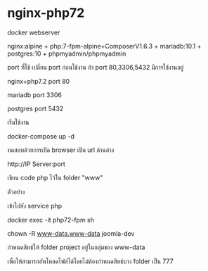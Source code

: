 # nginx-php72
docker webserver

nginx:alpine + php:7-fpm-alpine+ComposerV1.6.3 + mariadb:10.1 + postgres:10 + phpmyadmin/phpmyadmin

port ที่ใช้ เปลี่ยน port ก่อนใช้งาน ถ้า port 80,3306,5432 มีการใช้งานอยู่

nginx+php7.2 port 80

mariadb port 3306

postgres port 5432

เริ่มใช้งาน

docker-compose up -d

ทดสอบด้วยการเปิด browser เปิด url ด้านล่าง

http://IP Server:port

เขียน code php ไว้ใน folder "www"

ตัวอย่าง

เข้าไปยัง service php

docker exec -it php72-fpm sh

chown -R www-data.www-data joomla-dev

กำหนดสิทธ์ให้ folder project อยู่ในกลุ่มของ www-data 

เพื่อให้สามารถอัพโหลดไฟล์ได้โดยไม่ต้องกำหนดสิทธ์บาง folder เป็น 777

